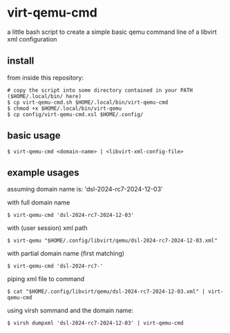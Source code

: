 # virt-qemu-cmd

a little bash script to create a simple basic qemu command line of a libvirt xml configuration

## install

from inside this repository:

```
# copy the script into some directory contained in your PATH ($HOME/.local/bin/ here)
$ cp virt-qemu-cmd.sh $HOME/.local/bin/virt-qemu-cmd
$ chmod +x $HOME/.local/bin/virt-qemu
$ cp config/virt-qemu-cmd.xsl $HOME/.config/
```

## basic usage

```
$ virt-qemu-cmd <domain-name> | <libvirt-xml-config-file>
```

## example usages

assuming domain name is: 'dsl-2024-rc7-2024-12-03'

with full domain name
```
$ virt-qemu-cmd 'dsl-2024-rc7-2024-12-03'
```

with (user session) xml path
```
$ virt-qemu "$HOME/.config/libvirt/qemu/dsl-2024-rc7-2024-12-03.xml"
```

with partial domain name (first matching)
```
$ virt-qemu-cmd 'dsl-2024-rc7-'
```

piping xml file to command
```
$ cat "$HOME/.config/libvirt/qemu/dsl-2024-rc7-2024-12-03.xml" | virt-qemu-cmd
```

using virsh sommand and the domain name:
```
$ virsh dumpxml 'dsl-2024-rc7-2024-12-03' | virt-qemu-cmd
```

